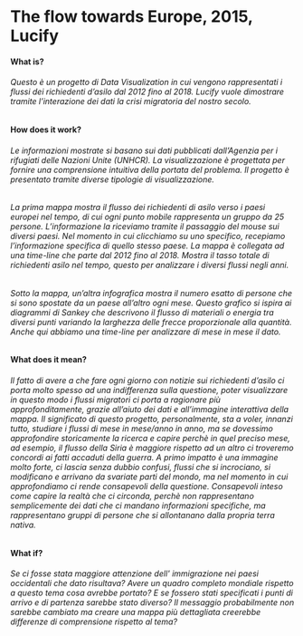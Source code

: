 # The flow towards Europe, 2015, Lucify #

#### What is? ####

###### Questo è un progetto di Data Visualization in cui vengono rappresentati i flussi dei richiedenti d’asilo dal 2012 fino al 2018. Lucify vuole dimostrare tramite l’interazione dei dati la crisi migratoria del nostro secolo. ######

#### How does it work? ####

###### Le informazioni mostrate si basano sui dati pubblicati dall’Agenzia per i rifugiati delle Nazioni Unite (UNHCR). La visualizzazione è progettata per fornire una comprensione intuitiva della portata del problema. Il progetto è presentato tramite diverse tipologie di visualizzazione.
###### La prima mappa mostra il flusso dei richiedenti di asilo verso i paesi europei nel tempo, di cui ogni punto mobile rappresenta un gruppo da 25 persone. L’informazione la riceviamo tramite il passaggio del mouse sui diversi paesi. Nel momento in cui clicchiamo su uno specifico, recepiamo l’informazione specifica di quello stesso paese. La mappa è collegata ad una time-line che parte dal 2012 fino al 2018. Mostra il tasso totale di richiedenti asilo nel tempo, questo per analizzare i diversi flussi negli anni.
###### Sotto la mappa, un’altra infografica mostra il numero esatto di persone che si sono spostate da un paese all’altro ogni mese. Questo grafico si ispira ai diagrammi di Sankey che descrivono il flusso di materiali o energia tra diversi punti variando la larghezza delle frecce proporzionale alla quantità. Anche qui abbiamo una time-line per analizzare di mese in mese il dato. 

#### What does it mean? ####

###### Il fatto di avere a che fare ogni giorno con notizie sui richiedenti d’asilo ci porta molto spesso ad una indifferenza sulla questione, poter visualizzare in questo modo i flussi migratori ci porta a ragionare più approfonditamente, grazie all’aiuto dei dati e all’immagine interattiva della mappa. Il significato di questo progetto, personalmente, sta a voler, innanzi tutto, studiare i flussi di mese in mese/anno in anno, ma se dovessimo approfondire storicamente la ricerca e capire perchè in quel preciso mese, ad esempio, il flusso della Siria è maggiore rispetto ad un altro ci troveremo concordi ai fatti accaduti della guerra. A primo impatto è una immagine molto forte, ci lascia senza dubbio confusi, flussi che si incrociano, si modificano e arrivano da svariate parti del mondo, ma nel momento in cui approfondiamo ci rende consapevoli della questione. Consapevoli inteso come capire la realtà che ci circonda, perchè non rappresentano semplicemente dei dati che ci mandano informazioni specifiche, ma rappresentano gruppi di persone che si allontanano dalla propria terra nativa.

#### What if? ####

###### Se ci fosse stata maggiore attenzione dell' immigrazione nei paesi occidentali che dato risultava? Avere un quadro completo mondiale rispetto a questo tema cosa avrebbe portato? E se fossero stati specificati i punti di arrivo e di partenza sarebbe stato diverso? Il messaggio probabilmente non sarebbe cambiato ma creare una mappa più dettagliata creerebbe differenze di comprensione rispetto al tema?
